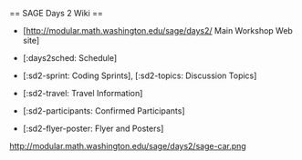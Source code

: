 == SAGE Days 2 Wiki ==

 * [http://modular.math.washington.edu/sage/days2/ Main Workshop Web site]

 * [:days2sched: Schedule]

 * [:sd2-sprint: Coding Sprints], [:sd2-topics: Discussion Topics]

 * [:sd2-travel: Travel Information]

 * [:sd2-participants: Confirmed Participants]

 * [:sd2-flyer-poster: Flyer and Posters]



http://modular.math.washington.edu/sage/days2/sage-car.png
